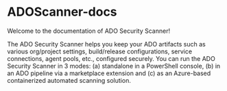 # ADOScanner-docs
Welcome to the documentation of ADO Security Scanner!

The ADO Security Scanner helps you keep your ADO artifacts such as various org/project settings, build/release configurations, service connections, agent pools, etc., configured securely. You can run the ADO Security Scanner in 3 modes: (a) standalone in a PowerShell console, (b) in an ADO pipeline via a marketplace extension and (c) as an Azure-based containerized automated scanning solution.
